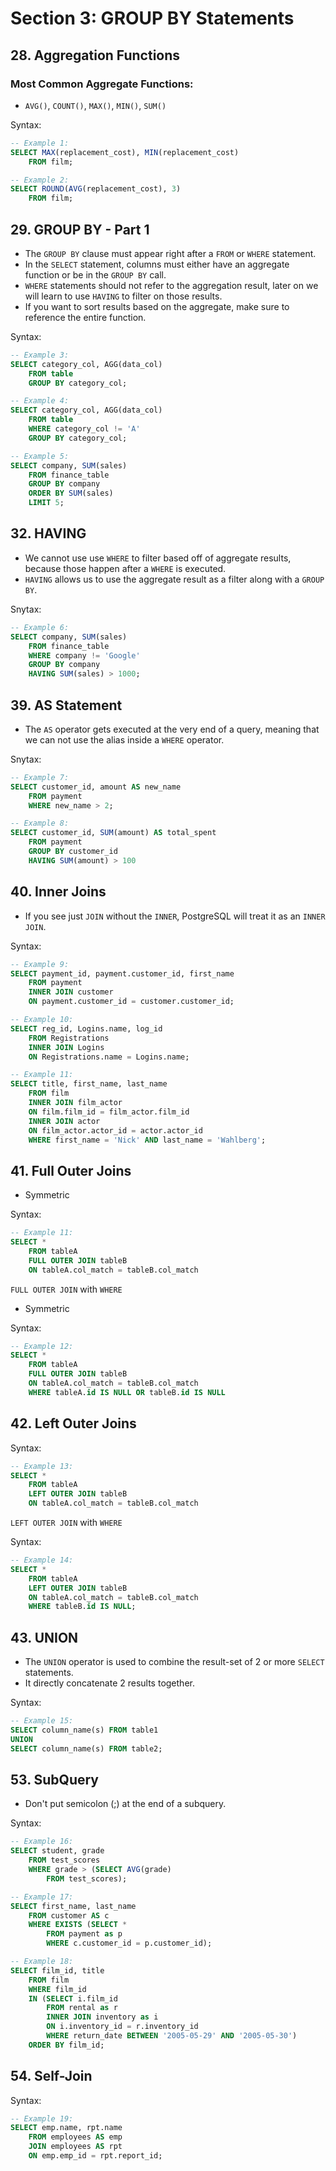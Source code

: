 # Section 3: GROUP BY Statements

## 28. Aggregation Functions

### Most Common Aggregate Functions:
* `AVG()`, `COUNT()`, `MAX()`, `MIN()`, `SUM()`

Syntax:
```sql
-- Example 1:
SELECT MAX(replacement_cost), MIN(replacement_cost)
    FROM film;

-- Example 2:
SELECT ROUND(AVG(replacement_cost), 3)
    FROM film;
```

## 29. GROUP BY - Part 1
* The `GROUP BY` clause must appear right after a `FROM` or `WHERE` statement.
* In the `SELECT` statement, columns must either have an aggregate function or be in the `GROUP BY` call.
* `WHERE` statements should not refer to the aggregation result, later on we will learn to use `HAVING` to filter on those results.
* If you want to sort results based on the aggregate, make sure to reference the entire function.

Syntax:
```sql
-- Example 3:
SELECT category_col, AGG(data_col)
    FROM table
    GROUP BY category_col;

-- Example 4:
SELECT category_col, AGG(data_col)
    FROM table
    WHERE category_col != 'A'
    GROUP BY category_col;

-- Example 5:
SELECT company, SUM(sales)
    FROM finance_table
    GROUP BY company
    ORDER BY SUM(sales)
    LIMIT 5;
```

## 32. HAVING
* We cannot use use `WHERE` to filter based off of aggregate results, because those happen after a `WHERE` is executed.
* `HAVING` allows us to use the aggregate result as a filter along with a `GROUP BY`.

Snytax:
```sql
-- Example 6:
SELECT company, SUM(sales)
    FROM finance_table
    WHERE company != 'Google'
    GROUP BY company
    HAVING SUM(sales) > 1000;
```

## 39. AS Statement
* The `AS` operator gets executed at the very end of a query, meaning that we can not use the alias inside a `WHERE` operator.

Snytax:
```sql
-- Example 7:
SELECT customer_id, amount AS new_name
    FROM payment
    WHERE new_name > 2;

-- Example 8:
SELECT customer_id, SUM(amount) AS total_spent
    FROM payment
    GROUP BY customer_id
    HAVING SUM(amount) > 100
```

## 40. Inner Joins
* If you see just `JOIN` without the `INNER`, PostgreSQL will treat it as an `INNER JOIN`.

Syntax:
```sql
-- Example 9:
SELECT payment_id, payment.customer_id, first_name
	FROM payment
	INNER JOIN customer
	ON payment.customer_id = customer.customer_id;

-- Example 10:
SELECT reg_id, Logins.name, log_id
    FROM Registrations
    INNER JOIN Logins
    ON Registrations.name = Logins.name;

-- Example 11:
SELECT title, first_name, last_name
	FROM film
	INNER JOIN film_actor
	ON film.film_id = film_actor.film_id
	INNER JOIN actor
	ON film_actor.actor_id = actor.actor_id
	WHERE first_name = 'Nick' AND last_name = 'Wahlberg';
```

## 41. Full Outer Joins
* Symmetric

Syntax:
```sql
-- Example 11:
SELECT *
    FROM tableA
    FULL OUTER JOIN tableB
    ON tableA.col_match = tableB.col_match
```

`FULL OUTER JOIN` with `WHERE`
* Symmetric

Syntax:
```sql
-- Example 12:
SELECT *
    FROM tableA
    FULL OUTER JOIN tableB
    ON tableA.col_match = tableB.col_match
    WHERE tableA.id IS NULL OR tableB.id IS NULL    
```

## 42. Left Outer Joins

Syntax:
```sql
-- Example 13:
SELECT *
    FROM tableA
    LEFT OUTER JOIN tableB
    ON tableA.col_match = tableB.col_match
```

`LEFT OUTER JOIN` with `WHERE`

Syntax:
```sql
-- Example 14:
SELECT *
    FROM tableA
    LEFT OUTER JOIN tableB
    ON tableA.col_match = tableB.col_match
    WHERE tableB.id IS NULL;
```

## 43. UNION
* The `UNION` operator is used to combine the result-set of 2 or more `SELECT` statements.
* It directly concatenate 2 results together.

Syntax:
```sql
-- Example 15:
SELECT column_name(s) FROM table1
UNION
SELECT column_name(s) FROM table2;
```

## 53. SubQuery
* Don't put semicolon (;) at the end of a subquery.

Syntax:
```sql
-- Example 16:
SELECT student, grade
    FROM test_scores
    WHERE grade > (SELECT AVG(grade)
        FROM test_scores);

-- Example 17:
SELECT first_name, last_name
	FROM customer AS c
	WHERE EXISTS (SELECT *
		FROM payment as p
		WHERE c.customer_id = p.customer_id);

-- Example 18:
SELECT film_id, title
	FROM film
	WHERE film_id
	IN (SELECT i.film_id
		FROM rental as r
		INNER JOIN inventory as i
		ON i.inventory_id = r.inventory_id
		WHERE return_date BETWEEN '2005-05-29' AND '2005-05-30')
	ORDER BY film_id;
```

## 54. Self-Join

Syntax:
```sql
-- Example 19:
SELECT emp.name, rpt.name
    FROM employees AS emp
    JOIN employees AS rpt
    ON emp.emp_id = rpt.report_id;
```
